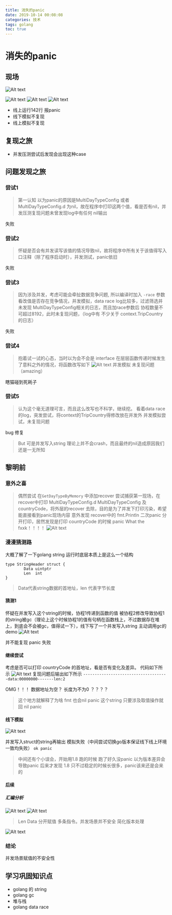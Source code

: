 ```yaml
---
title: 消失的panic
date: 2019-10-14 00:08:08
categories: 技术 
tags: golang
toc: true
---
```


# 消失的panic

## 现场
![Alt text](/gopanic/1.png)

![Alt text](/gopanic/2.png)
![Alt text](/gopanic/3.png)
![Alt text](/gopanic/4.png)

- 线上运行142行 报panic 
- 线下模拟不复现
- 线上模拟不复现


## 复现之旅
- 并发压测尝试后发现会出现这种case

## 问题发现之旅
### 尝试1
>第一认知 以为panic的原因是MultiDayTypeConfig 或者 MultiDayTypeConfig.d 为nil，故在程序中打印这两个值，看是否有nil，并发压测复现问题未曾发现log中有任何 nil输出

失败
### 尝试2
> 怀疑是否会有并发读写该值的情况导致nil，故将程序中所有关于该值得写入口注释（除了程序启动时），并发测试，panic依旧

失败
### 尝试3
> 因为涉及并发，考虑可能会牵扯数据竞争问题, 所以编译时加入 `-race` 参数看改值是否存在竞争情况，并发模拟，data race log比较多，过滤筛选并未发现 MultiDayTypeConfig相关的日志，而且加race参数后 协程数量不可超过8192，此时未复现问题，（log中有 不少关于 context.TripCountry 的日志）

失败
### 尝试4
> 抱着试一试的心态，当时以为会不会是 interface 在层层函数传递时候发生了意料之外的情况，将函数改写如下
![Alt text](/gopanic/5.png)
> 并发模拟 未复现问题 （amazing）

瞎猫碰到死耗子

### 尝试5
> 认为这个毫无道理可言，而且这么改写也不科学，继续挖。
> 看着data race的log，突发尝试，将context的TripCountry得修改放在并发外
> 并发模拟尝试，未复现问题

bug 修复

>But 可是并发写入string 理论上并不会crash，而且最终的nil造成原因我们还是一无所知

## 黎明前

### 意外之喜
> 偶然尝试 在`GetDayTypeByMemory` 中添加recover 尝试捕获第一现场，在recover中打印 MultiDayTypeConfig.d MultiDayTypeConfig 及 countryCode，将外层的recover 去除，目的是为了并发下打印污染，希望能直接看到panic现场内容
> 意外发现 recover中的 fmt.Println 二次panic 
> 分开打印，居然发现是打印  countryCode 的时候 panic
> What the fxxk！！！！
![Alt text](/gopanic/6.png)

### 漫漫猜测路
大概了解了一下golang string 运行时底层本质上是这么一个结构
```
type StringHeader struct {
        Data uintptr
        Len  int
}
```
> Data代表string数据的首地址，len 代表字节长度
#### 猜测1
怀疑在并发写入这个string的时候，协程1传递到函数的值 被协程2修改导致协程1 的string被gc（理论上这个时候协程1的值有句柄在函数栈上，不过数据存在堆上，到底会不会被gc，值得试一下），线下写了一个并发写入string 主动调用gc的 demo 
![Alt text](/gopanic/7.png)

并不能复现 panic
失败

#### 继续尝试
考虑是否可以打印 countryCode 的首地址，看是否有变化及差异。
代码如下所示
![Alt text](/gopanic/8.png)
复现问题后输出如下所示
`-------------------------------------data:00000000-------len:2`
 
 OMG！！！
 数据地址为空？ 长度为不为0 ？？？？
> 这个地方就解释了为啥 fmt 也会nil panic 
> 这个string 只要涉及取值操作就回 nil panic


#### 线下模拟

![Alt text](/gopanic/9.png)

并发写入struct的string再输出
模拟失败（中间尝试切换go版本保证线下线上环境一致均失败）
`ok panic`
> 中间还有个小误会，开始用1.8 跑的时候 跑了好久没panic 以为版本差异会导致panic
> 后来才发现 1.8 只不过稳定的时候长很多，panic该来还是会来的

#### 后续
##### 汇编分析
![Alt text](/gopanic/10.png)
![Alt text](/gopanic/11.png)

>Len Data 分开赋值 多条指令。并发场景并不安全
> 简化版本处理

 ![Alt text](/gopanic/12.png)
 


### 结论
并发场景赋值的不安全性


## 学习巩固知识点
- golang 的 string
- golang gc
- 堆与栈
- golang  data race